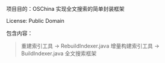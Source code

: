 
项目目的：OSChina 实现全文搜索的简单封装框架

License: Public Domain

包含内容：

> 重建索引工具 -> RebuildIndexer.java
> 增量构建索引工具 -> BuildIndexer.java
> 全文搜索框架